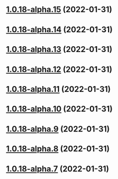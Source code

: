 ## [1.0.18-alpha.15](https://github.com/zhaoyiming0803/async-worker-threads-pool/compare/v1.0.18-alpha.14...v1.0.18-alpha.15) (2022-01-31)



## [1.0.18-alpha.14](https://github.com/zhaoyiming0803/async-worker-threads-pool/compare/v1.0.18-alpha.13...v1.0.18-alpha.14) (2022-01-31)



## [1.0.18-alpha.13](https://github.com/zhaoyiming0803/async-worker-threads-pool/compare/v1.0.18-alpha.12...v1.0.18-alpha.13) (2022-01-31)



## [1.0.18-alpha.12](https://github.com/zhaoyiming0803/async-worker-threads-pool/compare/v1.0.18-alpha.11...v1.0.18-alpha.12) (2022-01-31)



## [1.0.18-alpha.11](https://github.com/zhaoyiming0803/async-worker-threads-pool/compare/v1.0.18-alpha.10...v1.0.18-alpha.11) (2022-01-31)



## [1.0.18-alpha.10](https://github.com/zhaoyiming0803/async-worker-threads-pool/compare/v1.0.18-alpha.9...v1.0.18-alpha.10) (2022-01-31)



## [1.0.18-alpha.9](https://github.com/zhaoyiming0803/async-worker-threads-pool/compare/v1.0.18-alpha.8...v1.0.18-alpha.9) (2022-01-31)



## [1.0.18-alpha.8](https://github.com/zhaoyiming0803/async-worker-threads-pool/compare/v1.0.18-alpha.7...v1.0.18-alpha.8) (2022-01-31)



## [1.0.18-alpha.7](https://github.com/zhaoyiming0803/async-worker-threads-pool/compare/v1.0.18-alpha.6...v1.0.18-alpha.7) (2022-01-31)



